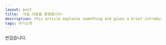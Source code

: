 ```yaml
---
layout: post
title:  지킬 이용을 환영합니다~
description: this article explains something and gives a brief introduction.
tags: 자기소개
---
```


반갑습니다. 